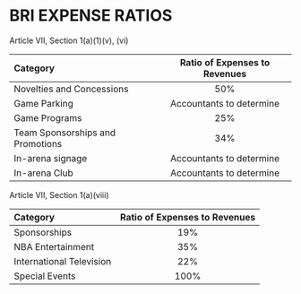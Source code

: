 # BRI EXPENSE RATIOS

Article VII, Section 1(a)(1)(v), (vi)

| Category                         | Ratio of Expenses to Revenues |
|:-------------------------------- |:-----------------------------:|
| Novelties and Concessions        | 50\%                          |
| Game Parking                     | Accountants to determine      |
| Game Programs                    | 25\%                          |
| Team Sponsorships and Promotions | 34\%                          |
| In-arena signage                 | Accountants to determine      |
| In-arena Club                    | Accountants to determine      |

Article VII, Section 1(a)(viii)

| Category                | Ratio of Expenses to Revenues |
|:----------------------- |:-----------------------------:|
| Sponsorships            | 19\%                          |
| NBA Entertainment       | 35\%                          |
|International Television | 22\%                          |
| Special Events          | 100\%                         |
